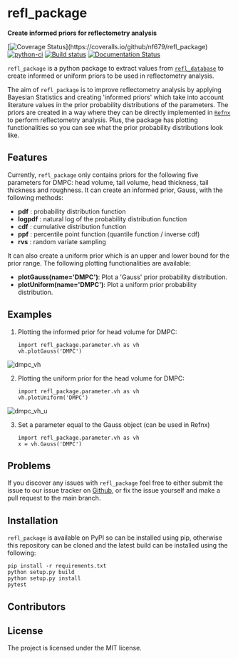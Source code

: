 # refl_package

**Create informed priors for reflectometry analysis**

[![Coverage Status](https://coveralls.io/repos/github/nf679/refl_package/badge.svg?)](https://coveralls.io/github/nf679/refl_package)
[![python-ci](https://github.com/nf679/refl_package/actions/workflows/ci.yml/badge.svg)](https://github.com/nf679/refl_package/actions/workflows/ci.yml)
[![Build status](https://ci.appveyor.com/api/projects/status/lms15ybg66vrp76l?svg=true)](https://ci.appveyor.com/project/nf679/refl-package)
[![Documentation Status](https://readthedocs.org/projects/refl-package/badge/?version=latest)](https://refl-package.readthedocs.io/en/latest/?badge=latest)



``refl_package`` is a python package to extract values from [``refl_database``](https://github.com/nf679/refl-database) to create informed or uniform priors to be used in reflectometry analysis.

The aim of ``refl_package`` is to improve reflectometry analysis by applying Bayesian Statistics and creating 'informed priors' which take into account literature values in the prior probability distributions of the parameters. The priors are created in a way where they can be directly implemented in [``Refnx``](https://refnx.readthedocs.io/en/latest) to perform reflectometry analysis. Plus, the package has plotting functionalities so you can see what the prior probability distributions look like. 

## Features

Currently, ``refl_package`` only contains priors for the following five parameters for DMPC: head volume, tail volume, head thickness, tail thickness and roughness. It can create an informed prior, Gauss, with the following methods:     

- **pdf** : probability distribution function
- **logpdf** : natural log of the probability distribution function
- **cdf** : cumulative distribution function
- **ppf** : percentile point function (quantile function  / inverse cdf)
- **rvs** : random variate sampling

It can also create a uniform prior which is an upper and lower bound for the prior range. The following plotting functionalities are available:

- **plotGauss(name='DMPC')**: Plot a 'Gauss' prior probability distribution. 
- **plotUniform(name='DMPC')**: Plot a uniform prior probability distribution.



## Examples

1. Plotting the informed prior for head volume for DMPC: 

       import refl_package.parameter.vh as vh
       vh.plotGauss('DMPC') 

![dmpc_vh](https://user-images.githubusercontent.com/53176345/124952482-30ed0080-e00c-11eb-80f7-f1265c9c4d6a.png)

2. Plotting the uniform prior for the head volume for DMPC:

       import refl_package.parameter.vh as vh
       vh.plotUniform('DMPC')

![dmpc_vh_u](https://user-images.githubusercontent.com/53176345/124953932-7bbb4800-e00d-11eb-8588-79e88b7f66c3.png)



3. Set a parameter equal to the Gauss object (can be used in Refnx) 

       import refl_package.parameter.vh as vh
       x = vh.Gauss('DMPC')

## Problems

If you discover any issues with ``refl_package`` feel free to either submit the issue to our issue tracker on [Github](https://github.com/nf679/refl_package), or fix the issue yourself and make a pull request to the main branch. 

## Installation 

``refl_package`` is available on PyPI so can be installed using pip, otherwise this repository can be cloned and the latest build can be installed using the following:

    pip install -r requirements.txt
    python setup.py build
    python setup.py install
    pytest


## Contributors


## License

The project is licensed under the MIT license.




       

